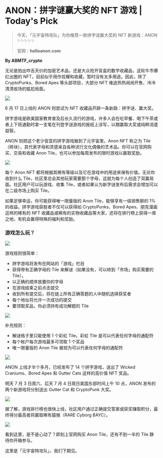# ANON：拼字谜赢大奖的 NFT 游戏 | Today's Pick

> 今天，「元宇宙特攻队」为你推荐一款拼字谜赢大奖的 NFT 新游戏：ANON ✨✨✨✨✨
>
> 官网：**helloanon.com**

**By ABMTF_crypto**

无论是拍出咋舌天价的加密艺术品，还是大众抢开盲盒的数字收藏品，这轮牛市爆红出圈的 NFT，目前似乎用作炫耀和收藏，暂时没有太多用途。因此，除了 CryptoPunks、Bored Apes 等头部项目，大部分 NFT 难逃热热闹闹开售、冷冷清清收场的尴尬局面。

![](./cover.gif)

6 月 17 日上线的 ANON 则尝试为 NFT 收藏品开辟一条新路：拼字谜、赢大奖。

拼字游戏是欧美国家教育普及后长久流行的游戏，许多人会在吃早餐、喝下午茶或者上下班通勤时拿一支笔在刊登字谜游戏的报纸上涂写，以期赢取大奖或纯粹消遣益智。

ANON 则把这个老少皆宜的拼字游戏搬到了元宇宙里。Anon NFT 称之为 Tile（砖块），其代表字母和灵感来自各种流行文化偶像的艺术品。你可以在官网购买、交易和收藏 Anon Tile，也可以参加每周发布的限时游戏以赢取奖励。

![](./tiles.png)

每个 Anon NFT 都将根据其稀有等级以及它在游戏中的用途来保有价值。无论你收到什么 Tile，社区里总会其他玩家需要那个字母，这就为每个人创造了双赢局面。社区用户可以玩游戏、收集 Tile，或者如果认为新字谜发布后需求会增加可以在二级市场上购买 Tile。

如果足够幸运，你可能获得唯一限量版的 Anon Tile，能够享有一级销售额的 1%的收益。拼字游戏获胜者不仅可以获得如 CryptoPunks、Bored Apes、朋克漫画这样的稀有的 NFT 收藏品或稀有的实物收藏品等大家，还将在排行榜上获得一席之地，有机会赢得特殊的福利和奖励。

### 游戏怎么玩？

![](./play1.jpg)

游戏规则很简单：

- 拼字游戏将发布在网站的「游戏」栏目
- 获得带有正确字母的 Tile 来解谜（如果没有，可以转到「市场」购买需要的 Tile）。
- 以正确的顺序放置你的字母
- 在游戏结束之前点击提交
- 收到所有提交后，将在链上所有正确答题的人中随机选择获奖者
- 每个地址将允许一次成功的提交
- 要领取奖品，你必须持有成功解题的 Tile

![](./play2.jpg)

补充规则：

- 解谜格子里只能使用 1 个彩虹 Tile。彩虹 Tile 是可以代表任何字母的通配符
- 每个帐户每次游戏最多可领取 1 个奖品
- 唯一限量版的 Anon Tile 被视为可以代表任何字母的通配符

![](./prize.jpg)

ANON 上线才半个多月，已经发布了 14 个拼字游戏，送出了 Wicked Craniums、Bored Apes 和 Gutter Cats 这样的高价值 NFT 奖品。

明天 7 月 3 日周六、后天 7 月 4 日周日美国东部时间上午 10 点，ANON 发布的两个新游戏将分别送出
Gutter Cat 和 CryptoPunk 大奖。

![](./ape.png)

据了解，游戏排行榜也很快上线，社区用户通过正确提交答案或获奖赚取积分，最终得分最高者将赢取稀有猿猴（RARE Cyborg BAYC）。

![](./anon.gif)

看到这里，是不是心动了？即刻上官网购买 Anon Tile，还有不到一半的 Tile 静待你开箱参与。

这里是「元宇宙特攻队」，我们下期见。
